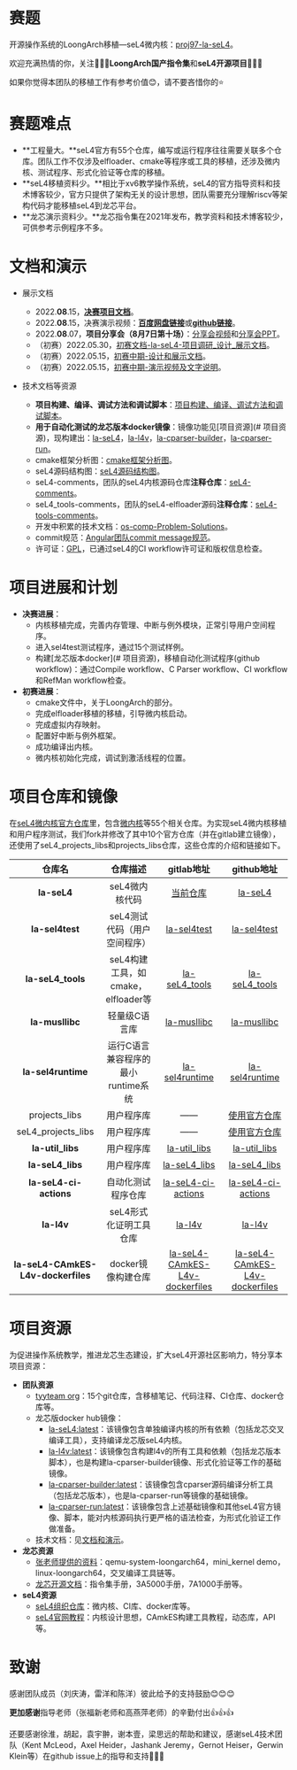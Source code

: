 <!--
  SPDX-License-Identifier: GPL-2.0-only
  Copyright 2022, tyyteam(Qingtao Liu, Yang Lei, Yang Chen)
  qtliu@mail.ustc.edu.cn, le24@mail.ustc.edu.cn, chenyangcs@mail.ustc.edu.cn
-->
# 赛题

开源操作系统的LoongArch移植—seL4微内核：[proj97-la-seL4](https://github.com/oscomp/proj97-la-seL4)。

欢迎充满热情的你，关注💖💖💖**LoongArch国产指令集**和**seL4开源项目**💖💖💖

如果你觉得本团队的移植工作有参考价值😊，请不要吝惜你的⭐

# 赛题难点

* **工程量大。**seL4官方有55个仓库，编写或运行程序往往需要关联多个仓库。团队工作不仅涉及elfloader、cmake等程序或工具的移植，还涉及微内核、测试程序、形式化验证等仓库的移植。
* **seL4移植资料少。**相比于xv6教学操作系统，seL4的官方指导资料和技术博客较少，官方只提供了架构无关的设计思想，团队需要充分理解riscv等架构代码才能移植seL4到龙芯平台。
* **龙芯演示资料少。**龙芯指令集在2021年发布，教学资料和技术博客较少，可供参考示例程序不多。

# 文档和演示

* 展示文档

  * 2022.**08**.15，[**决赛项目文档**](https://github.com/tyyteam/OS-comp-pdfdoc-videos/blob/main/proj97-la-seL4-tyyteam-%E5%86%B3%E8%B5%9B%E9%A1%B9%E7%9B%AE%E6%96%87%E6%A1%A3.pdf)。
  * 2022.**08**.15，决赛演示视频：[**百度网盘链接**](https://pan.baidu.com/s/16f4EYctBe0jwXw0sC8CLPg?pwd=6p4k)或[**github链接**](https://raw.githubusercontent.com/tyyteam/OS-comp-pdfdoc-videos/main/la-seL4-%E5%86%B3%E8%B5%9B%E9%A1%B9%E7%9B%AE%E6%BC%94%E7%A4%BA%E8%A7%86%E9%A2%91.mp4)。
  * 2022.**08**.07，**项目分享会（8月7日第十场）**：[分享会视频](https://www.bilibili.com/video/BV1PW4y1Y7zj?spm_id_from=333.999.0.0&vd_source=c0ebc331ee63978f26b2050109cc5826)和[分享会PPT](https://os.educg.net/2022CSCC?op=5)。
  * （初赛）2022.05.30，[初赛文档-la-seL4-项目调研\_设计\_展示文档](https://github.com/tyyteam/OS-comp-pdfdoc-videos/blob/main/la-seL4-%E5%88%9D%E8%B5%9B%E9%A1%B9%E7%9B%AE%E8%B0%83%E7%A0%94_%E8%AE%BE%E8%AE%A1_%E5%B1%95%E7%A4%BA%E6%96%87%E6%A1%A3.pdf)。
  * （初赛）2022.05.15，[初赛中期-设计和展示文档](./docs/初赛中期-设计和展示文档.md)。
  * （初赛）2022.05.15，[初赛中期-演示视频及文字说明](https://pan.baidu.com/s/1c8KKPdG0Ri_AbR2taWWPSw?pwd=2qdg)。
* 技术文档等资源

  * **项目构建、编译、调试方法和调试脚本**：[项目构建、编译、调试方法和调试脚本](./docs/技术文档-项目构建、编译和调试方法.md)。
  * **用于自动化测试的龙芯版本docker镜像**：镜像功能见[项目资源](# 项目资源)，现构建出：[la-seL4](https://hub.docker.com/repository/docker/gootal/la-sel4)，[la-l4v](https://hub.docker.com/repository/docker/gootal/la-l4v)，[la-cparser-builder](https://hub.docker.com/repository/docker/gootal/la-cparser-builder)，[la-cparser-run](https://hub.docker.com/r/gootal/la-cparser-run)。
  * cmake框架分析图：[cmake框架分析图](./docs/cmake框架分析图.md)。
  * seL4源码结构图：[seL4源码结构图](./docs/seL4源码结构图.md)。
  * seL4-comments，团队的seL4内核源码仓库**注释仓库**：[seL4-comments](https://github.com/tyyteam/seL4-comments)。
  * seL4_tools-comments，团队的seL4-elfloader源码**注释仓库**：[seL4-tools-comments](https://github.com/tyyteam/seL4_tools-comments)。
  * 开发中积累的技术文档：[os-comp-Problem-Solutions](https://github.com/tyyteam/seL4-oscompProblemSolutions)。
  * commit规范：[Angular团队commit message规范](https://github.com/angular/angular.js/blob/master/DEVELOPERS.md#-git-commit-guidelines)。
  * 许可证：[GPL](./LICENSE.md)，已通过seL4的CI workflow许可证和版权信息检查。

# 项目进展和计划

* **决赛进展**：
  * 内核移植完成，完善内存管理、中断与例外模块，正常引导用户空间程序。
  * 进入sel4test测试程序，通过15个测试样例。
  * 构建[龙芯版本docker](# 项目资源)，移植自动化测试程序(github workflow)：通过Compile workflow、C Parser workflow、CI workflow和RefMan workflow检查。
* **初赛进展**：
  * cmake文件中，关于LoongArch的部分。
  * 完成elfloader移植的移植，引导微内核启动。
  * 完成虚拟内存映射。
  * 配置好中断与例外框架。
  * 成功编译出内核。
  * 微内核初始化完成，调试到激活线程的位置。

# 项目仓库和镜像

在[seL4微内核官方仓库](https://github.com/seL4)里，包含[微内核](https://github.com/seL4/seL4)等55个相关仓库。为实现seL4微内核移植和用户程序测试，我们fork并修改了其中10个官方仓库（并在gitlab建立镜像），还使用了seL4_projects_libs和projects_libs仓库，这些仓库的介绍和链接如下。

|               仓库名               |              仓库描述              |                          gitlab地址                          |                          github地址                          |
| :--------------------------------: | :--------------------------------: | :----------------------------------------------------------: | :----------------------------------------------------------: |
|            **la-seL4**             |           seL4微内核代码           | [当前仓库](https://gitlab.eduxiji.net/qtliu/project788067-109730) |  [la-seL4](https://github.com/tyyteam/la-seL4/tree/master)   |
|          **la-sel4test**           |    seL4测试代码（用户空间程序）    | [la-sel4test](https://gitlab.eduxiji.net/qtliu/la-sel4test/-/tree/master) | [la-sel4test](https://github.com/tyyteam/la-sel4test/tree/master) |
|         **la-seL4_tools**          | seL4构建工具，如cmake，elfloader等 | [la-seL4_tools](https://gitlab.eduxiji.net/qtliu/la-seL4_tools/-/tree/master) | [la-seL4_tools](https://github.com/tyyteam/la-seL4_tools/tree/master) |
|          **la-musllibc**           |           轻量级C语言库            | [la-musllibc](https://gitlab.eduxiji.net/qtliu/la-musllibc/-/tree/master) | [la-musllibc](https://github.com/tyyteam/la-musllibc/tree/master) |
|         **la-sel4runtime**         | 运行C语言兼容程序的最小runtime系统 | [la-sel4runtime](https://gitlab.eduxiji.net/qtliu/la-sel4runtime/-/tree/master) | [la-sel4runtime](https://github.com/tyyteam/la-sel4runtime/tree/master) |
|           projects_libs            |             用户程序库             |                              ——                              |  [使用官方仓库](https://github.com/seL4/seL4_projects_libs)  |
|         seL4_projects_libs         |             用户程序库             |                              ——                              |  [使用官方仓库](https://github.com/seL4/seL4_projects_libs)  |
|          **la-util_libs**          |             用户程序库             | [la-util_libs](https://gitlab.eduxiji.net/qtliu/la-util_libs/-/tree/master) | [la-util_libs](https://github.com/tyyteam/la-util_libs/tree/master) |
|          **la-seL4_libs**          |             用户程序库             | [la-seL4_libs](https://gitlab.eduxiji.net/qtliu/la-seL4_libs/-/tree/master) | [la-seL4_libs](https://github.com/tyyteam/la-seL4_libs/tree/master) |
|       **la-seL4-ci-actions**       |         自动化测试程序仓库         | [la-seL4-ci-actions](https://gitlab.eduxiji.net/qtliu/la-sel4-ci-actions) | [la-seL4-ci-actions](https://github.com/tyyteam/la-seL4-ci-actions) |
|             **la-l4v**             |       seL4形式化证明工具仓库       |      [la-l4v](https://gitlab.eduxiji.net/qtliu/la-l4v)       |         [la-l4v](https://github.com/tyyteam/la-l4v)          |
| **la-seL4-CAmkES-L4v-dockerfiles** |         docker镜像构建仓库         | [la-seL4-CAmkES-L4v-dockerfiles](https://gitlab.eduxiji.net/qtliu/la-sel4-camkes-l4v-dockerfiles) | [la-seL4-CAmkES-L4v-dockerfiles](https://github.com/tyyteam/la-seL4-CAmkES-L4v-dockerfiles) |

# 项目资源

为促进操作系统教学，推进龙芯生态建设，扩大seL4开源社区影响力，特分享本项目资源：

* **团队资源**
  * [tyyteam org](https://github.com/tyyteam)：15个git仓库，含移植笔记、代码注释、CI仓库、docker仓库等。
  * 龙芯版docker hub镜像：
    * [la-seL4:latest](https://hub.docker.com/r/gootal/la-sel4)：该镜像包含单独编译内核的所有依赖（包括龙芯交叉编译工具），支持编译龙芯版seL4内核。
    * [la-l4v:latest](https://hub.docker.com/repository/docker/gootal/la-l4v)：该镜像包含构建l4v的所有工具和依赖（包括龙芯版本脚本），也是构建la-cparser-builder镜像、形式化验证等工作的基础镜像。
    * [la-cparser-builder:latest](https://hub.docker.com/repository/docker/gootal/la-cparser-builder)：该镜像包含cparser源码编译分析工具（包括龙芯版本），也是la-cparser-run等镜像的基础镜像。
    * [la-cparser-run:latest](https://hub.docker.com/r/gootal/la-cparser-run)：该镜像包含上述基础镜像和其他seL4官方镜像、脚本，能对内核源码执行更严格的语法检查，为形式化验证工作做准备。
  * 技术文档：见[文档和演示](#文档和演示)。
* **龙芯资源**
  * [张老师提供的资料](https://github.com/foxsen/qemu-loongarch-runenv)：qemu-system-loongarch64，mini_kernel demo，linux-loongarch64，交叉编译工具链等。
  * [龙芯开源文档](https://github.com/loongson)：指令集手册，3A5000手册，7A1000手册等。
* **seL4资源**
  * [seL4组织仓库](https://github.com/seL4)：微内核、CI库、docker库等。
  * [seL4官网教程](https://docs.sel4.systems/Tutorials/)：内核设计思想，CAmkES构建工具教程，动态库，API等。

# 致谢

感谢团队成员（刘庆涛，雷洋和陈洋）彼此给予的支持鼓励😊😊😊

**更加感谢**指导老师（张福新老师和高燕萍老师）的辛勤付出👍👍👍

还要感谢徐淮，胡起，袁宇翀，谢本壹，梁思远的帮助和建议，感谢seL4技术团队（Kent McLeod，Axel Heider，Jashank Jeremy，Gernot Heiser，Gerwin Klein等）在github issue上的指导和支持💖💖💖



